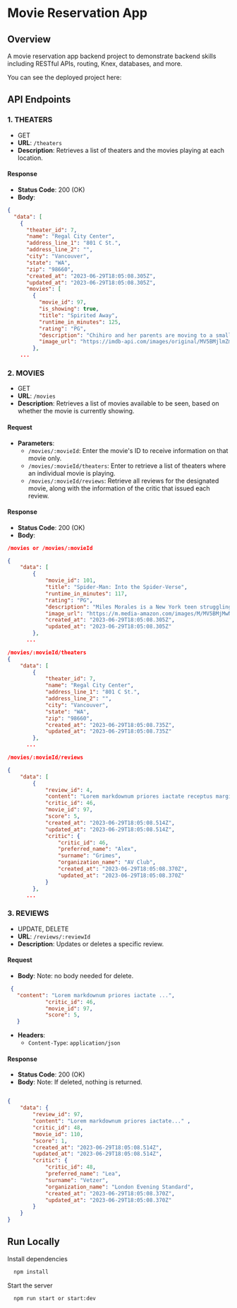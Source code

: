 # Movie Reservation App

## Overview
A movie reservation app backend project to demonstrate backend skills including RESTful APIs, routing, Knex, databases, and more. 

You can see the deployed project here:

## API Endpoints

### 1. THEATERS
- GET
- **URL**: `/theaters`
- **Description**: Retrieves a list of theaters and the movies playing at each location.

#### Response
- **Status Code**: 200 (OK)
- **Body**:
```json
{
  "data": [
    {
      "theater_id": 7,
      "name": "Regal City Center",
      "address_line_1": "801 C St.",
      "address_line_2": "",
      "city": "Vancouver",
      "state": "WA",
      "zip": "98660",
      "created_at": "2023-06-29T18:05:08.305Z",
      "updated_at": "2023-06-29T18:05:08.305Z",
      "movies": [
        {
          "movie_id": 97,
          "is_showing": true,
          "title": "Spirited Away",
          "runtime_in_minutes": 125,
          "rating": "PG",
          "description": "Chihiro and her parents are moving to a small Japanese town in the countryside, much to Chihiro's dismay. On the way to their new home, Chihiro's father makes a wrong turn and drives down a lonely one-lane road which dead-ends in front of a tunnel. Her parents decide to stop the car and explore the area. They go through the tunnel and find an abandoned amusement park on the other side, with its own little town...",
          "image_url": "https://imdb-api.com/images/original/MV5BMjlmZmI5MDctNDE2YS00YWE0LWE5ZWItZDBhYWQ0NTcxNWRhXkEyXkFqcGdeQXVyMTMxODk2OTU@._V1_Ratio0.6791_AL_.jpg"
        },
    ...
```

### 2. MOVIES
- GET
- **URL**: `/movies`
- **Description**: Retrieves a list of movies available to be seen, based on whether the movie is currently showing.

#### Request
- **Parameters**:
  - `/movies/:movieId`: Enter the movie's ID to receive information on that movie only.
  - `/movies/:movieId/theaters`: Enter to retrieve a list of theaters where an individual movie is playing.
  - `/movies/:movieId/reviews`: Retrieve all reviews for the designated movie, along with the information of the critic that issued each review.

#### Response
- **Status Code**: 200 (OK)
- **Body**:
```json
/movies or /movies/:movieId

{
    "data": [
        {
            "movie_id": 101,
            "title": "Spider-Man: Into the Spider-Verse",
            "runtime_in_minutes": 117,
            "rating": "PG",
            "description": "Miles Morales is a New York teen struggling with school, friends and, on top of that, being the new Spider-Man. When he comes across Peter Parker, the erstwhile saviour of New York, in the multiverse, Miles must train to become the new protector of his city...",
            "image_url": "https://m.media-amazon.com/images/M/MV5BMjMwNDkxMTgzOF5BMl5BanBnXkFtZTgwNTkwNTQ3NjM@._V1_Ratio0.6716_AL_.jpg",
            "created_at": "2023-06-29T18:05:08.305Z",
            "updated_at": "2023-06-29T18:05:08.305Z"
        },
      ...

/movies/:movieId/theaters
{
    "data": [
        {
            "theater_id": 7,
            "name": "Regal City Center",
            "address_line_1": "801 C St.",
            "address_line_2": "",
            "city": "Vancouver",
            "state": "WA",
            "zip": "98660",
            "created_at": "2023-06-29T18:05:08.735Z",
            "updated_at": "2023-06-29T18:05:08.735Z"
        },
      ...

/movies/:movieId/reviews

{
    "data": [
        {
            "review_id": 4,
            "content": "Lorem markdownum priores iactate receptus margine in motu ferreus pastor. Teneat\ntua opifex regina, adest; similisque nec, me convivia ortus.\n\nEst sontes praemia fatorum diversosque innubere rursus. Tanto inter commenta\ntremulasque tergo donec Apollinei mearum: Hector colorum horruit.\n\n> Cur repulsa matrem frequentes parvum coniuge ad nisi leto, ira. Orbis levatus\n> o coniugis longis confinia *bello* rursus quem Atridae indulgere! Sanguine o\n> operi flammas sorores suffundit et ilia. Nais edentem tamen. Acta munera enixa\n> ad terram!\n\nSint sed per oppugnant Medusae Pagasaeae undique rebus cernit terram delituit\ndilapsa tigres. Ait omne conatur nomen cumque, ad Minoa magna *dolentes*,\nageret. Sum addat, et unum iunge, aberant his indigenae facundia?\n\n> Perdidit astra, si maternis sibi, Phoebi protinus senecta digitos. Atque\n> suique **Lyrnesia**, prosunt suae mihi aqua, te!\n\nSubsedit tantaque vulnera totiens aptos vivit digna pectoraque mutua. Duro ante\ntibi perhorruit praedelassat simulat turis loco hunc dederat viscera scilicet\ntransitus quam longius aenea, concussaque hoc mille.\n\nUt erat. Tibi Themin corpore saepes.",
            "critic_id": 46,
            "movie_id": 97,
            "score": 5,
            "created_at": "2023-06-29T18:05:08.514Z",
            "updated_at": "2023-06-29T18:05:08.514Z",
            "critic": {
                "critic_id": 46,
                "preferred_name": "Alex",
                "surname": "Grimes",
                "organization_name": "AV Club",
                "created_at": "2023-06-29T18:05:08.370Z",
                "updated_at": "2023-06-29T18:05:08.370Z"
            }
        },
      ...

```

### 3. REVIEWS
- UPDATE, DELETE
- **URL**: `/reviews/:reviewId`
- **Description**: Updates or deletes a specific review.

#### Request
- **Body**: Note: no body needed for delete.
```json
 {
   "content": "Lorem markdownum priores iactate ...",
            "critic_id": 46,
            "movie_id": 97,
            "score": 5,
   }
```

- **Headers**:
  - `Content-Type`: `application/json`

#### Response
- **Status Code**: 200 (OK)
- **Body**: Note: If deleted, nothing is returned.
```json

{
    "data": {
        "review_id": 97,
        "content": "Lorem markdownum priores iactate..." ,
        "critic_id": 48,
        "movie_id": 110,
        "score": 1,
        "created_at": "2023-06-29T18:05:08.514Z",
        "updated_at": "2023-06-29T18:05:08.514Z",
        "critic": {
            "critic_id": 48,
            "preferred_name": "Lea",
            "surname": "Vetzer",
            "organization_name": "London Evening Standard",
            "created_at": "2023-06-29T18:05:08.370Z",
            "updated_at": "2023-06-29T18:05:08.370Z"
        }
    }
}
```

## Run Locally

Install dependencies

```bash
  npm install
```

Start the server

```bash
  npm run start or start:dev
```